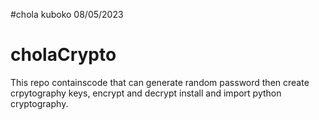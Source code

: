 #chola kuboko
08/05/2023


# cholaCrypto
This repo containscode that can generate random password then create crpytography keys, encrypt and decrypt
install and import python cryptography.
